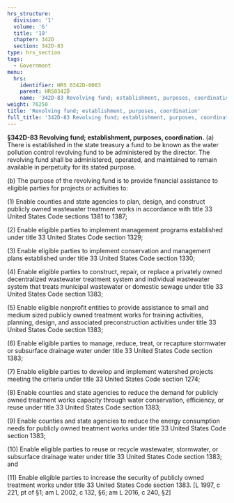 ```yaml
---
hrs_structure:
  division: '1'
  volume: '6'
  title: '19'
  chapter: 342D
  section: 342D-83
type: hrs_section
tags:
  - Government
menu:
  hrs:
    identifier: HRS_0342D-0083
    parent: HRS0342D
    name: '342D-83 Revolving fund; establishment, purposes, coordination'
weight: 76250
title: 'Revolving fund; establishment, purposes, coordination'
full_title: '342D-83 Revolving fund; establishment, purposes, coordination'
---
```

**§342D-83 Revolving fund; establishment, purposes, coordination.** (a) There is established in the state treasury a fund to be known as the water pollution control revolving fund to be administered by the director. The revolving fund shall be administered, operated, and maintained to remain available in perpetuity for its stated purpose.

(b) The purpose of the revolving fund is to provide financial assistance to eligible parties for projects or activities to:

(1) Enable counties and state agencies to plan, design, and construct publicly owned wastewater treatment works in accordance with title 33 United States Code sections 1381 to 1387;

(2) Enable eligible parties to implement management programs established under title 33 United States Code section 1329;

(3) Enable eligible parties to implement conservation and management plans established under title 33 United States Code section 1330;

(4) Enable eligible parties to construct, repair, or replace a privately owned decentralized wastewater treatment system and individual wastewater system that treats municipal wastewater or domestic sewage under title 33 United States Code section 1383;

(5) Enable eligible nonprofit entities to provide assistance to small and medium sized publicly owned treatment works for training activities, planning, design, and associated preconstruction activities under title 33 United States Code section 1383;

(6) Enable eligible parties to manage, reduce, treat, or recapture stormwater or subsurface drainage water under title 33 United States Code section 1383;

(7) Enable eligible parties to develop and implement watershed projects meeting the criteria under title 33 United States Code section 1274;

(8) Enable counties and state agencies to reduce the demand for publicly owned treatment works capacity through water conservation, efficiency, or reuse under title 33 United States Code section 1383;

(9) Enable counties and state agencies to reduce the energy consumption needs for publicly owned treatment works under title 33 United States Code section 1383;

(10) Enable eligible parties to reuse or recycle wastewater, stormwater, or subsurface drainage water under title 33 United States Code section 1383; and

(11) Enable eligible parties to increase the security of publicly owned treatment works under title 33 United States Code section 1383\. [L 1997, c 221, pt of §1; am L 2002, c 132, §6; am L 2016, c 240, §2]